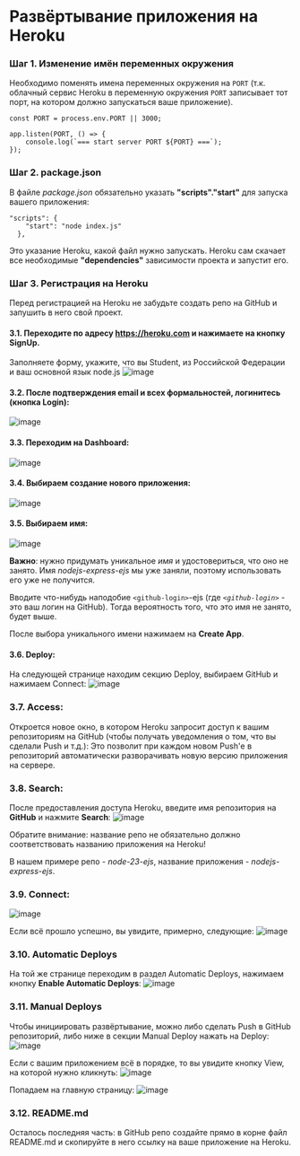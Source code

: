 # Развёртывание приложения на Heroku

### Шаг 1. Изменение имён переменных окружения

Необходимо поменять имена переменных окружения на `PORT` (т.к. облачный сервис Heroku в переменную окружения `PORT` записывает тот порт, на котором должно запускаться ваше приложение).

```node
const PORT = process.env.PORT || 3000;

app.listen(PORT, () => {
    console.log(`=== start server PORT ${PORT} ===`);
});
```


### Шаг 2. package.json

В файле *package.json* обязательно указать **"scripts"."start"** для запуска вашего приложения:

```node
"scripts": {
    "start": "node index.js"
  },
```

Это указание Heroku, какой файл нужно запускать. Heroku сам скачает все необходимые  **"dependencies"** зависимости проекта и запустит его.

### Шаг 3. Регистрация на Heroku
Перед регистрацией на Heroku не забудьте создать репо на GitHub и запушить в него свой проект.

#### 3.1. Переходите по адресу https://heroku.com и нажимаете на кнопку SignUp.
Заполняете форму, укажите, что вы Student, из Российской Федерации и ваш основной язык node.js
![image](https://user-images.githubusercontent.com/31243887/97407529-9e447f80-191c-11eb-8921-01adc2492f24.png)

#### 3.2. После подтверждения email и всех формальностей, логинитесь (кнопка Login):

![image](https://user-images.githubusercontent.com/31243887/97407640-c7651000-191c-11eb-97c2-5b7301bf6dd5.png)


#### 3.3. Переходим на Dashboard:
![image](https://user-images.githubusercontent.com/31243887/97407651-cd5af100-191c-11eb-92ac-cd05e412203a.png)

#### 3.4. Выбираем создание нового приложения:
![image](https://user-images.githubusercontent.com/31243887/97407668-d3e96880-191c-11eb-9100-d2257feb3c6b.png)

#### 3.5. Выбираем имя:
![image](https://user-images.githubusercontent.com/31243887/97416287-0f3d6480-1928-11eb-88df-da0c665fad79.png)

**Важно**: нужно придумать уникальное *имя* и удостовериться, что оно не занято. Имя *nodejs-express-ejs* мы уже заняли, поэтому использовать его уже не получится.

Вводите что-нибудь наподобие `<github-login>`-ejs (где *`<github-login>`* - это ваш логин на GitHub). Тогда вероятность того, что это имя не занято, будет выше.

После выбора уникального имени нажимаем на **Create App**.

#### 3.6. Deploy:
На следующей странице находим секцию Deploy, выбираем GitHub и нажимаем Connect:
![image](https://user-images.githubusercontent.com/31243887/97416642-82df7180-1928-11eb-9312-3721db63386c.png)

### 3.7. Access:
Откроется новое окно, в котором Heroku запросит доступ к вашим репозиториям на GitHub (чтобы получать уведомления о том, что вы сделали Push и т.д.):
Это позволит при каждом новом Push'е в репозиторий автоматически разворачивать новую версию приложения на сервере.

### 3.8. Search:
После предоставления доступа Heroku, введите имя репозитория на **GitHub** и нажмите **Search**:
![image](https://user-images.githubusercontent.com/31243887/97417470-8e7f6800-1929-11eb-8e66-ea0ed6ed1b24.png)

Обратите внимание: название репо не обязательно должно соответствовать названию приложения на Heroku!

В нашем примере репо - *node-23-ejs*, название приложения - *nodejs-express-ejs*.

### 3.9. Connect:
![image](https://user-images.githubusercontent.com/31243887/97419192-97713900-192b-11eb-8d4e-15aa3d733e96.png)

Если всё прошло успешно, вы увидите, примерно, следующие:
![image](https://user-images.githubusercontent.com/31243887/97419387-d1423f80-192b-11eb-9175-368beda8fe5a.png)



### 3.10. Automatic Deploys
На той же странице переходим в раздел Automatic Deploys,  нажимаем кнопку **Enable Automatic Deploys**: 
![image](https://user-images.githubusercontent.com/31243887/97419699-3007b900-192c-11eb-841b-17f5a643b1d2.png)



### 3.11. Manual Deploys
Чтобы инициировать развёртывание, можно либо сделать Push в GitHub репозиторий, либо ниже в секции Manual Deploy нажать на Deploy: 
![image](https://user-images.githubusercontent.com/31243887/97420273-ebc8e880-192c-11eb-8c8a-bcbb7195577b.png)

Если с вашим приложением всё в порядке, то вы увидите кнопку View, на которой нужно кликнуть:
![image](https://user-images.githubusercontent.com/31243887/97421116-f2a42b00-192d-11eb-8478-0e86f60cf168.png)

Попадаем на главную страницу:
![image](https://user-images.githubusercontent.com/31243887/97424443-8d9f0400-1932-11eb-87eb-baca038946ab.png)


### 3.12. README.md
Осталось последняя часть: в GitHub репо создайте прямо в корне файл README.md и скопируйте в него ссылку на ваше приложение на Heroku.
